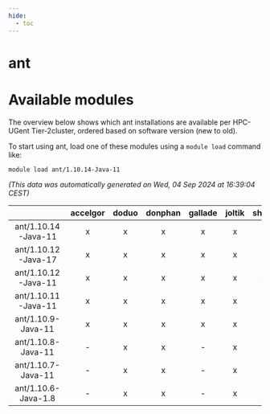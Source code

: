 ```yaml
---
hide:
  - toc
---
```


ant
===

# Available modules


The overview below shows which ant installations are available per HPC-UGent Tier-2cluster, ordered based on software version (new to old).

To start using ant, load one of these modules using a `module load` command like:

```shell
module load ant/1.10.14-Java-11
```

*(This data was automatically generated on Wed, 04 Sep 2024 at 16:39:04 CEST)*  

| |accelgor|doduo|donphan|gallade|joltik|shinx|skitty|
| :---: | :---: | :---: | :---: | :---: | :---: | :---: | :---: |
|ant/1.10.14-Java-11|x|x|x|x|x|x|x|
|ant/1.10.12-Java-17|x|x|x|x|x|-|x|
|ant/1.10.12-Java-11|x|x|x|x|x|x|x|
|ant/1.10.11-Java-11|x|x|x|x|x|-|x|
|ant/1.10.9-Java-11|x|x|x|x|x|-|x|
|ant/1.10.8-Java-11|-|x|x|-|x|-|x|
|ant/1.10.7-Java-11|-|x|x|-|x|-|x|
|ant/1.10.6-Java-1.8|-|x|x|-|x|-|x|
